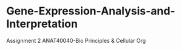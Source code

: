 # Gene-Expression-Analysis-and-Interpretation
Assignment 2 ANAT40040-Bio Principles &amp; Cellular Org
